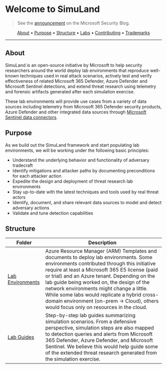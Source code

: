 # Welcome to SimuLand

> See the [announcement](https://www.microsoft.com/security/blog/2021/05/20/simuland-understand-adversary-tradecraft-and-improve-detection-strategies/) on the Microsoft Security Blog.

<p align="center">
  <a href="#about">About</a> •
  <a href="#purpose">Purpose</a> •
  <a href="#structure">Structure</a> •
  <a href="#labs">Labs</a> •
  <a href="#contributing">Contributing</a> •
  <a href="#trademarks">Trademarks</a>
</p>

---

## About

SimuLand is an open-source initiative by Microsoft to help security researchers around the world deploy lab environments that reproduce well-known techniques used in real attack scenarios, actively test and verify effectiveness of related Microsoft 365 Defender, Azure Defender and Microsoft Sentinel detections, and extend threat research using telemetry and forensic artifacts generated after each simulation exercise. 

These lab environments will provide use cases from a variety of data sources including telemetry from  Microsoft 365 Defender security products, Azure Defender and other integrated data sources through [Microsoft Sentinel data connectors](https://docs.microsoft.com/en-us/azure/sentinel/connect-data-sources#data-connection-methods).

## Purpose

As we build out the SimuLand framework and start populating lab environments, we will be working under the following basic principles: 

* Understand the underlying behavior and functionality of adversary tradecraft
* Identify mitigations and attacker paths by documenting preconditions for each attacker action
* Expedite the design and deployment of threat research lab environments
* Stay up-to-date with the latest techniques and tools used by real threat actors
* Identify, document, and share relevant data sources to model and detect adversary actions
* Validate and tune detection capabilities

## Structure

| Folder  | Description |
|---------|-------------|
| [Lab Environments](environments/README.md) | Azure Resource Manager (ARM) Templates and documents to deploy lab environments. Some environments contributed through this initiative require at least a Microsoft 365 E5 license (paid or trial) and an Azure tenant. Depending on the lab guide being worked on, the design of the network environments might change a little. While some labs would replicate a hybrid cross-domain environment (on-prem -> Cloud), others would focus only on resources in the cloud. |
| [Lab Guides](labs/README.md) | Step-by-step lab guides summarizing simulation scenarios. From a defensive perspective, simulation steps are also mapped to detection queries and alerts from Microsoft 365 Defender, Azure Defender, and Microsoft Sentinel. We believe this would help guide some of the extended threat research generated from the simulation exercise. |

```{tableofcontents}
```
